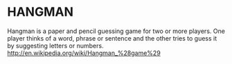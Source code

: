 # HANGMAN
Hangman is a paper and pencil guessing game for two or more players. One player thinks of a word, phrase or sentence and the other tries to guess it by suggesting letters or numbers.
http://en.wikipedia.org/wiki/Hangman_%28game%29
